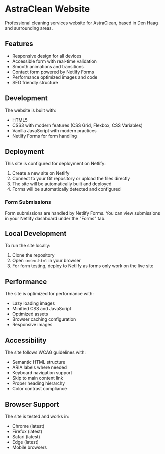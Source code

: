 # AstraClean Website

Professional cleaning services website for AstraClean, based in Den Haag and surrounding areas.

## Features

- Responsive design for all devices
- Accessible form with real-time validation
- Smooth animations and transitions
- Contact form powered by Netlify Forms
- Performance optimized images and code
- SEO friendly structure

## Development

The website is built with:
- HTML5
- CSS3 with modern features (CSS Grid, Flexbox, CSS Variables)
- Vanilla JavaScript with modern practices
- Netlify Forms for form handling

## Deployment

This site is configured for deployment on Netlify:

1. Create a new site on Netlify
2. Connect to your Git repository or upload the files directly
3. The site will be automatically built and deployed
4. Forms will be automatically detected and configured

### Form Submissions

Form submissions are handled by Netlify Forms. You can view submissions in your Netlify dashboard under the "Forms" tab.

## Local Development

To run the site locally:
1. Clone the repository
2. Open `index.html` in your browser
3. For form testing, deploy to Netlify as forms only work on the live site

## Performance

The site is optimized for performance with:
- Lazy loading images
- Minified CSS and JavaScript
- Optimized assets
- Browser caching configuration
- Responsive images

## Accessibility

The site follows WCAG guidelines with:
- Semantic HTML structure
- ARIA labels where needed
- Keyboard navigation support
- Skip to main content link
- Proper heading hierarchy
- Color contrast compliance

## Browser Support

The site is tested and works in:
- Chrome (latest)
- Firefox (latest)
- Safari (latest)
- Edge (latest)
- Mobile browsers
